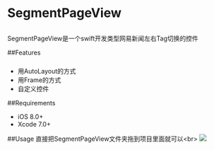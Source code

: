 # SegmentPageView
##
SegmentPageView是一个swift开发类型网易新闻左右Tag切换的控件

##Features
###
* 用AutoLayout的方式
* 用Frame的方式
* 自定义控件

##Requirements
* iOS 8.0+
* Xcode 7.0+

##Usage
直接把SegmentPageView文件夹拖到项目里面就可以\<br>
![](https://github.com/persistty/SegmentPageView/gif.gif)
